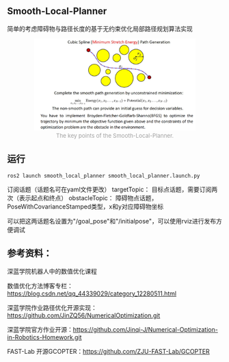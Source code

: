 Smooth-Local-Planner
------------
简单的考虑障碍物与路径长度的基于无约束优化局部路径规划算法实现

<div align="center">
    <div align="center">
        <img src="./image/cubic_spline.png" width = 75% >
    </div>
    <font color=#a0a0a0 size=2>The key points of the Smooth-Local-Planner.</font>
</div>

运行
-----------
```
ros2 launch smooth_local_planner smooth_local_planner.launch.py
```

订阅话题（话题名可在yaml文件更改）
targetTopic： 目标点话题，需要订阅两次（表示起点和终点）
obstacleTopic： 障碍物点话题，PoseWithCovarianceStamped类型，x和y对应障碍物坐标

可以把这两话题名设置为"/goal_pose"和"/initialpose"，可以使用rviz进行发布方便调试

参考资料：
-----------
深蓝学院机器人中的数值优化课程

数值优化方法博客专栏：https://blog.csdn.net/qq_44339029/category_12280511.html

深蓝学院作业路径优化开源实现：https://github.com/JinZQ56/NumericalOptimization.git

深蓝学院官方作业开源：https://github.com/Jinqi-J/Numerical-Optimization-in-Robotics-Homework.git

FAST-Lab 开源GCOPTER：https://github.com/ZJU-FAST-Lab/GCOPTER